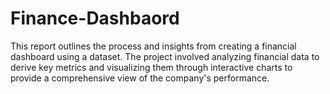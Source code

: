 # Finance-Dashbaord
This report outlines the process and insights from creating a financial dashboard using a dataset. The project involved analyzing financial data to derive key metrics and visualizing them through interactive charts to provide a comprehensive view of the company's performance. 
